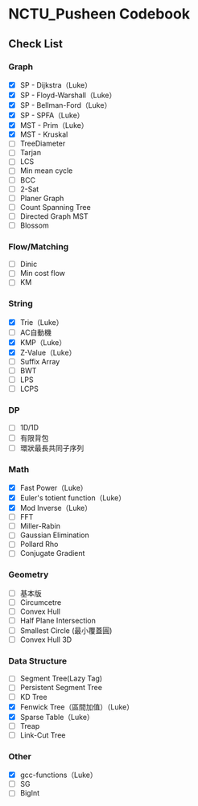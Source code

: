 # NCTU_Pusheen Codebook
## Check List
### Graph
- [x] SP - Dijkstra（Luke）
- [x] SP - Floyd-Warshall（Luke）
- [x] SP - Bellman-Ford（Luke）
- [x] SP - SPFA（Luke）
- [x] MST - Prim（Luke）
- [x] MST - Kruskal
- [ ] TreeDiameter
- [ ] Tarjan
- [ ] LCS
- [ ] Min mean cycle
- [ ] BCC
- [ ] 2-Sat
- [ ] Planer Graph
- [ ] Count Spanning Tree
- [ ] Directed Graph MST
- [ ] Blossom
### Flow/Matching
- [ ] Dinic
- [ ] Min cost flow
- [ ] KM
### String
- [x] Trie（Luke）
- [ ] AC自動機
- [x] KMP（Luke）
- [x] Z-Value（Luke）
- [ ] Suffix Array
- [ ] BWT
- [ ] LPS
- [ ] LCPS
### DP
- [ ] 1D/1D
- [ ] 有限背包
- [ ] 環狀最長共同子序列
### Math
- [x] Fast Power（Luke）
- [x] Euler's totient function（Luke）
- [x] Mod Inverse（Luke）
- [ ] FFT
- [ ] Miller-Rabin
- [ ] Gaussian Elimination
- [ ] Pollard Rho
- [ ] Conjugate Gradient
### Geometry
- [ ] 基本版
- [ ] Circumcetre
- [ ] Convex Hull
- [ ] Half Plane Intersection
- [ ] Smallest Circle (最小覆蓋圓)
- [ ] Convex Hull 3D
### Data Structure
- [ ] Segment Tree(Lazy Tag)
- [ ] Persistent Segment Tree
- [ ] KD Tree
- [x] Fenwick Tree（區間加值）（Luke）
- [x] Sparse Table（Luke）
- [ ] Treap
- [ ] Link-Cut Tree
### Other
- [x] gcc-functions（Luke）
- [ ] SG
- [ ] BigInt
